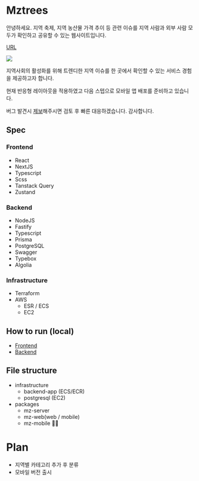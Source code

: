 # Mztrees

안녕하세요. 지역 축제, 지역 농산물 가격 추이 등 관련 이슈를 지역 사람과 외부 사람 모두가 확인하고 공유할 수 있는 웹사이트입니다.

[URL](https://www.mztrees.com)

![](https://img.mztrees.com/og-image.png)

지역사회의 활성화를 위해 트렌디한 지역 이슈를 한 곳에서 확인할 수 있는 서비스 경험을 제공하고자 합니다.

현재 반응형 레이아웃을 적용하였고 다음 스텝으로 모바일 앱 배포를 준비하고 있습니다.

버그 발견시 [제보](https://github.com/shseok/mztrees/issues)해주시면 검토 후 빠른 대응하겠습니다. 감사합니다.

## Spec

### Frontend

- React
- NextJS
- Typescript
- Scss
- Tanstack Query
- Zustand

### Backend

- NodeJS
- Fastify
- Typescript
- Prisma
- PostgreSQL
- Swagger
- Typebox
- Algolia

### Infrastructure

- Terraform
- AWS
  - ESR / ECS
  - EC2

## How to run (local)

- [Frontend](packages/mz-client/README.md)
- [Backend](packages/mz-server/README.md)

## File structure

- infrastructure
  - backend-app (ECS/ECR)
  - postgresql (EC2)
- packages
  - mz-server
  - mz-web(web / mobile)
  - mz-mobile 🏃‍♀️

# Plan

- 지역별 카테고리 추가 후 분류
- 모바일 버전 출시

